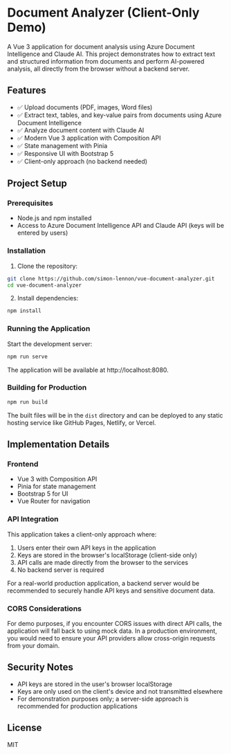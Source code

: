 # Document Analyzer (Client-Only Demo)

A Vue 3 application for document analysis using Azure Document Intelligence and Claude AI. This project demonstrates how to extract text and structured information from documents and perform AI-powered analysis, all directly from the browser without a backend server.

## Features

- ✅ Upload documents (PDF, images, Word files)
- ✅ Extract text, tables, and key-value pairs from documents using Azure Document Intelligence
- ✅ Analyze document content with Claude AI
- ✅ Modern Vue 3 application with Composition API
- ✅ State management with Pinia
- ✅ Responsive UI with Bootstrap 5
- ✅ Client-only approach (no backend needed)

## Project Setup

### Prerequisites

- Node.js and npm installed
- Access to Azure Document Intelligence API and Claude API (keys will be entered by users)

### Installation

1. Clone the repository:

```bash
git clone https://github.com/simon-lennon/vue-document-analyzer.git
cd vue-document-analyzer
```

2. Install dependencies:

```bash
npm install
```

### Running the Application

Start the development server:

```bash
npm run serve
```

The application will be available at http://localhost:8080.

### Building for Production

```bash
npm run build
```

The built files will be in the `dist` directory and can be deployed to any static hosting service like GitHub Pages, Netlify, or Vercel.

## Implementation Details

### Frontend

- Vue 3 with Composition API
- Pinia for state management
- Bootstrap 5 for UI
- Vue Router for navigation

### API Integration

This application takes a client-only approach where:

1. Users enter their own API keys in the application
2. Keys are stored in the browser's localStorage (client-side only)
3. API calls are made directly from the browser to the services
4. No backend server is required

For a real-world production application, a backend server would be recommended to securely handle API keys and sensitive document data.

### CORS Considerations

For demo purposes, if you encounter CORS issues with direct API calls, the application will fall back to using mock data. In a production environment, you would need to ensure your API providers allow cross-origin requests from your domain.

## Security Notes

- API keys are stored in the user's browser localStorage
- Keys are only used on the client's device and not transmitted elsewhere
- For demonstration purposes only; a server-side approach is recommended for production applications

## License

MIT
